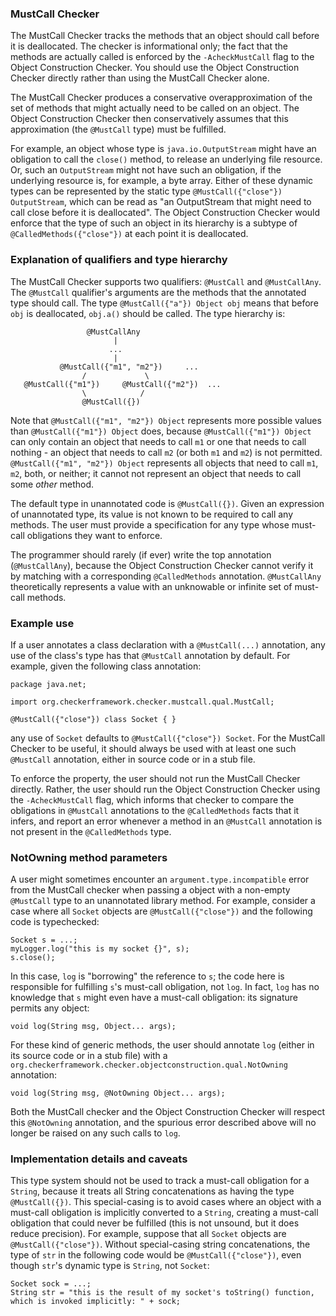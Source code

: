 ### MustCall Checker

The MustCall Checker tracks the methods that an object should call before it is deallocated.
The checker is informational only; the fact that the methods are actually called is enforced
by the `-AcheckMustCall` flag to the Object Construction Checker. You should use the Object
Construction Checker directly rather than using the MustCall Checker alone.

The MustCall Checker produces a conservative overapproximation of the set of methods that might
actually need to be called on an object. The Object Construction Checker then conservatively assumes
that this approximation (the `@MustCall` type) must be fulfilled.

For example, an object whose type is `java.io.OutputStream` might
have an obligation to call the `close()` method, to release an underlying file resource. Or,
such an `OutputStream` might not have such an obligation, if the underlying resource is, for
example, a byte array. Either of these dynamic types can be represented by the static type
`@MustCall({"close"}) OutputStream`, which can be read as "an OutputStream that might need
to call close before it is deallocated". The Object Construction Checker would enforce that the
type of such an object in its hierarchy is a subtype of `@CalledMethods({"close"})` at each
point it is deallocated.

### Explanation of qualifiers and type hierarchy

The MustCall Checker supports two qualifiers: `@MustCall` and `@MustCallAny`. The `@MustCall`
qualifier's arguments are the methods that the annotated type
should call. The type `@MustCall({"a"}) Object obj` means
that before `obj` is deallocated, `obj.a()` should be called.
The type hierarchy is:

                     @MustCallAny
                           |
                          ...
                           |
               @MustCall({"m1", "m2"})     ...
                    /             \
       @MustCall({"m1"})     @MustCall({"m2"})  ...
                    \            /
                    @MustCall({})

Note that `@MustCall({"m1", "m2"}) Object` represents more possible values than
`@MustCall({"m1"}) Object` does, because `@MustCall({"m1"}) Object` can only
contain an object that needs to call `m1` or one that needs to call nothing - an
object that needs to call `m2` (or both `m1` and `m2`) is not permitted.
`@MustCall({"m1", "m2"}) Object` represents all objects that need to
call `m1`, `m2`, both, or neither; it cannot not represent an object that needs
to call some *other* method.

The default type in unannotated code is `@MustCall({})`.  Given an expression of
unannotated type, its value is not known to be required to call any methods.
The user must provide a specification for any type whose must-call obligations
they want to enforce.

The programmer should rarely (if ever) write the top annotation (`@MustCallAny`), because
the Object Construction Checker cannot verify it by matching with a corresponding `@CalledMethods`
annotation. `@MustCallAny` theoretically represents a value with an unknowable or infinite set
of must-call methods.

### Example use

If a user annotates a class declaration with a `@MustCall(...)` annotation, any use of the class's
type has that `@MustCall` annotation by default. For example, given the following class annotation:

    package java.net;
    
    import org.checkerframework.checker.mustcall.qual.MustCall;
    
    @MustCall({"close"}) class Socket { }
    
any use of `Socket` defaults to `@MustCall({"close"}) Socket`. For the MustCall Checker to be useful,
it should always be used with at least one such `@MustCall` annotation, either in source code
or in a stub file.

To enforce the property, the user should not run the MustCall Checker directly. Rather, the user should
run the Object Construction Checker using the `-AcheckMustCall` flag, which informs that checker to compare
the obligations in `@MustCall` annotations to the `@CalledMethods` facts that it infers, and report an error
whenever a method in an `@MustCall` annotation is not present in the `@CalledMethods` type.

### NotOwning method parameters

A user might sometimes encounter an `argument.type.incompatible` error from the MustCall checker
when passing a object with a non-empty `@MustCall` type to an unannotated library method. For example,
consider a case where all `Socket` objects are `@MustCall({"close"})` and the following code is typechecked:

```
Socket s = ...;
myLogger.log("this is my socket {}", s);
s.close();
```

In this case, `log` is "borrowing" the reference to `s`; the code here is responsible for fulfilling
`s`'s must-call obligation, not `log`. In fact, `log` has no knowledge that `s` might even have a must-call
obligation: its signature permits any object:

```
void log(String msg, Object... args);
```

For these kind of generic methods, the user should annotate `log` (either in its source code or in a stub file)
with a `org.checkerframework.checker.objectconstruction.qual.NotOwning` annotation:

```
void log(String msg, @NotOwning Object... args);
```

Both the MustCall checker and the Object Construction Checker will respect this `@NotOwning` annotation, and the
spurious error described above will no longer be raised on any such calls to `log`.

### Implementation details and caveats

This type system should not be used to track a must-call obligation for a `String`, because it treats all
String concatenations as having the type `@MustCall({})`. This special-casing is to avoid cases where
an object with a must-call obligation is implicitly converted to a `String`, creating a must-call obligation
that could never be fulfilled (this is not unsound, but it does reduce precision). For example, suppose that
all `Socket` objects are `@MustCall({"close"})`. Without special-casing string concatenations, the type of
`str` in the following code would be `@MustCall({"close"})`, even though `str`'s dynamic type is `String`, not
`Socket`:

    Socket sock = ...;
    String str = "this is the result of my socket's toString() function, which is invoked implicitly: " + sock;
